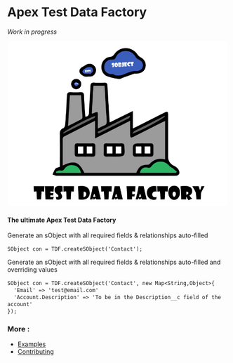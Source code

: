 # Apex Test Data Factory

_Work in progress_

<p align="center"><img src ="/docs/assets/TDF.png" width="500"/></p>




#### The ultimate Apex Test Data Factory

Generate an sObject with all required fields & relationships auto-filled
  ```apex
  SObject con = TDF.createSObject('Contact');
  ```

Generate an sObject with all required fields & relationships auto-filled and overriding values
  ```apex
  SObject con = TDF.createSObject('Contact', new Map<String,Object>{
    'Email' => 'test@email.com'
    'Account.Description' => 'To be in the Description__c field of the account'
  });
  ```
  
  
  ### More :
* [Examples](/docs/EXAMPLES.md)
* [Contributing](/docs/CONTRIBUTE.md)
